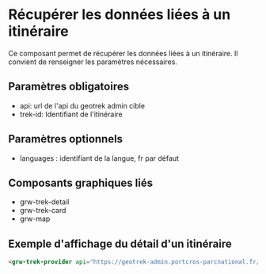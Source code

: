 # Récupérer les données liées à un itinéraire

Ce composant permet de récupérer les données liées à un itinéraire. Il convient de renseigner les paramètres nécessaires.

## Paramètres obligatoires

- api: url de l'api du geotrek admin cible
- trek-id: Identifiant de l'itinéraire

## Paramètres optionnels

- languages : identifiant de la langue, fr par défaut

## Composants graphiques liés

- grw-trek-detail
- grw-trek-card
- grw-map

## Exemple d'affichage du détail d'un itinéraire

```html
<grw-trek-provider api="https://geotrek-admin.portcros-parcnational.fr/api/v2/" trek-id="690"></grw-trek-provider> <grw-trek-detail></grw-trek-detail>
```
